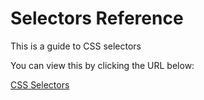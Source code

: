 # Selectors Reference

This is a guide to CSS selectors

You can view this by clicking the URL below:

[CSS Selectors](https://carlnova.github.io/CSS-selectors/)
